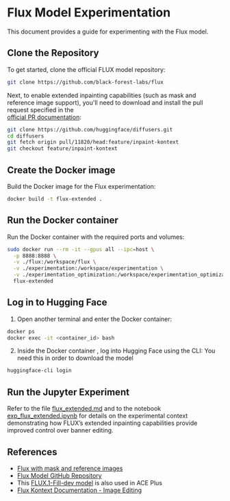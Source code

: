 # Flux Model Experimentation

This document provides a guide for experimenting with the Flux model. 

## Clone the Repository

To get started, clone the official FLUX model repository:

```bash
git clone https://github.com/black-forest-labs/flux
```

Next, to enable extended inpainting capabilities (such as mask and reference image support), you'll need to download and install the pull request specified in the  
[official PR documentation](https://github.com/huggingface/diffusers/pull/11820):

```bash
git clone https://github.com/huggingface/diffusers.git
cd diffusers
git fetch origin pull/11820/head:feature/inpaint-kontext
git checkout feature/inpaint-kontext
```

## Create the Docker image

Build the Docker image for the Flux experimentation:

```bash
docker build -t flux-extended .
```

## Run the Docker container

Run the Docker container with the required ports and volumes:

```bash
sudo docker run --rm -it --gpus all --ipc=host \
  -p 8888:8888 \
  -v ./flux:/workspace/flux \
  -v ./experimentation:/workspace/experimentation \
  -v ./experimentation_optimization:/workspace/experimentation_optimization \
  flux-extended
```

## Log in to Hugging Face

1. Open another terminal and enter the Docker container:

```bash
docker ps
docker exec -it <container_id> bash
```

2. Inside the Docker container , log into Hugging Face using the CLI:
You need this in order to download the model 

```bash
huggingface-cli login
```

## Run the Jupyter Experiment

Refer to the file [flux_extended.md](experimentation/flux_extended.md)  and to the notebook [exp_flux_extended.ipynb](experimentation/exp_flux_extended.ipynb) for details on the experimental context demonstrating how FLUX’s extended inpainting capabilities provide improved control over banner editing.


## References
- [Flux with mask and reference images](https://github.com/huggingface/diffusers/pull/11820)
- [Flux Model GitHub Repository](https://github.com/black-forest-labs/flux)
- This [FLUX.1-Fill-dev model](https://huggingface.co/black-forest-labs/FLUX.1-Fill-dev) is also used in ACE Plus
- [Flux Kontext Documentation - Image Editing](https://github.com/black-forest-labs/flux/blob/main/docs/image-editing.md)


